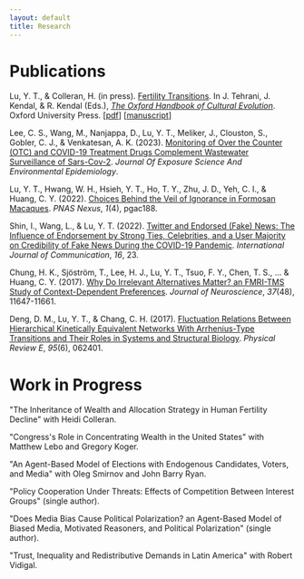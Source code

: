 ```yaml
---
layout: default
title: Research
---
```


<h1>Publications</h1>

Lu, Y. T., & Colleran, H. (in press). <a href="https://doi.org/10.1093/oxfordhb/9780198869252.013.57">Fertility Transitions</a>. In J. Tehrani, J. Kendal, & R. Kendal (Eds.), <a href="https://doi.org/10.1093/oxfordhb/9780198869252.001.0001">*The Oxford Handbook of Cultural Evolution*</a>. Oxford University Press. [<a href="https://yitalu.github.io/pdf/Lu_and_Colleran_2024_Fertility_Transitions.pdf">pdf</a>] [<a href="https://yitalu.github.io/pdf/lu_colleran_fertility_transitions.pdf">manuscript</a>]

Lee, C. S., Wang, M., Nanjappa, D., Lu, Y. T., Meliker, J., Clouston, S., Gobler, C. J., & Venkatesan, A. K. (2023). <a href="https://doi.org/10.1038/s41370-023-00613-2">Monitoring of Over the Counter (OTC) and COVID-19 Treatment Drugs Complement Wastewater Surveillance of Sars-Cov-2</a>. *Journal Of Exposure Science And Environmental Epidemiology*.

Lu, Y. T., Hwang, W. H., Hsieh, Y. T., Ho, T. Y., Zhu, J. D., Yeh, C. I., & Huang, C. Y. (2022). <a href="https://doi.org/10.1093/pnasnexus/pgac188">Choices Behind the Veil of Ignorance in Formosan Macaques</a>. *PNAS Nexus*, *1*(4), pgac188.

Shin, I., Wang, L., & Lu, Y. T. (2022). <a href="https://ijoc.org/index.php/ijoc/article/view/18187">Twitter and Endorsed (Fake) News: The Influence of Endorsement by Strong Ties, Celebrities, and a User Majority on Credibility of Fake News During the COVID-19 Pandemic</a>. *International Journal of Communication*, *16*, 23.

Chung, H. K., Sjöström, T., Lee, H. J., Lu, Y. T., Tsuo, F. Y., Chen, T. S., ... & Huang, C. Y. (2017). <a href="http://www.jneurosci.org/content/37/48/11647">Why Do Irrelevant Alternatives Matter? an FMRI-TMS Study of Context-Dependent Preferences</a>. *Journal of Neuroscience*, *37*(48), 11647-11661.

Deng, D. M., Lu, Y. T., & Chang, C. H. (2017). <a href="https://journals.aps.org/pre/abstract/10.1103/PhysRevE.95.062401">Fluctuation Relations Between Hierarchical Kinetically Equivalent Networks With Arrhenius-Type Transitions and Their Roles in Systems and Structural Biology</a>. *Physical Review E*, *95*(6), 062401.


<h1>Work in Progress</h1>

"The Inheritance of Wealth and Allocation Strategy in Human Fertility Decline" with Heidi Colleran.

"Congress's Role in Concentrating Wealth in the United States" with Matthew Lebo and Gregory Koger.

"An Agent-Based Model of Elections with Endogenous Candidates, Voters, and Media" with Oleg Smirnov and John Barry Ryan.

"Policy Cooperation Under Threats: Effects of Competition Between Interest Groups" (single author).

"Does Media Bias Cause Political Polarization? an Agent-Based Model of Biased Media, Motivated Reasoners, and Political Polarization" (single author).

"Trust, Inequality and Redistributive Demands in Latin America" with Robert Vidigal.